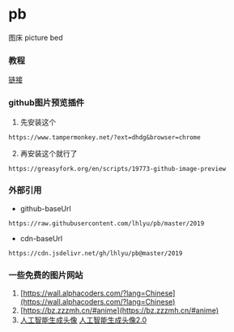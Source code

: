 # pb
图床 picture bed

### 教程
[链接](https://blog.iljw.me/2019/05/jsdelivr-cdn-github.html)


### github图片预览插件

1. 先安装这个
```
https://www.tampermonkey.net/?ext=dhdg&browser=chrome
```
2. 再安装这个就行了
```
https://greasyfork.org/en/scripts/19773-github-image-preview
```

### 外部引用

- github-baseUrl

```
https://raw.githubusercontent.com/lhlyu/pb/master/2019
```

- cdn-baseUrl

```
https://cdn.jsdelivr.net/gh/lhlyu/pb@master/2019
```

### 一些免费的图片网站
1. [https://wall.alphacoders.com/?lang=Chinese](https://wall.alphacoders.com/?lang=Chinese)
2. [https://bz.zzzmh.cn/#anime](https://bz.zzzmh.cn/#anime)
3. [人工智能生成头像](https://www.thiswaifudoesnotexist.net/)  [人工智能生成头像2.0](https://www.obormot.net/demos/these-waifus-do-not-exist-v2-alt)
